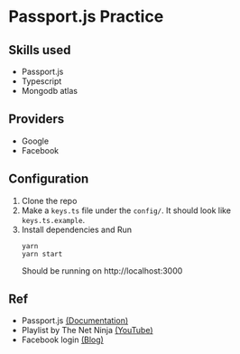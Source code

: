 # Passport.js Practice

## Skills used

- Passport.js
- Typescript
- Mongodb atlas

## Providers

- Google
- Facebook

## Configuration

1.  Clone the repo
2.  Make a `keys.ts` file under the `config/`. It should look like `keys.ts.example`.
3.  Install dependencies and Run
    ```
    yarn
    yarn start
    ```
    Should be running on http://localhost:3000

## Ref

- Passport.js [(Documentation)](http://www.passportjs.org/docs/)
- Playlist by The Net Ninja [(YouTube)](https://www.youtube.com/playlist?list=PL4cUxeGkcC9jdm7QX143aMLAqyM-jTZ2x)
- Facebook login [(Blog)](https://jkettmann.com/facebook-login-with-graphql-and-passport/)
